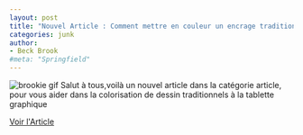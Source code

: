 ```yaml
---
layout: post
title: "Nouvel Article : Comment mettre en couleur un encrage traditionnel sur Krita"
categories: junk
author:
- Beck Brook
#meta: "Springfield"
---
```


![brookie gif](https://media1.tenor.com/m/cafyQsjlqiwAAAAd/brookie-bongo-cat.gif)
Salut à tous,voilà un nouvel article dans la catégorie article, pour vous aider dans la colorisation de dessin traditionnels à la tablette graphique


[Voir l'Article](https://beckbrook.github.io/graphisme/coloAvecKrita.html)
